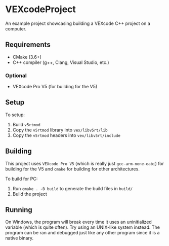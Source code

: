 # VEXcodeProject

An example project showcasing building a VEXcode C++ project on a computer.

## Requirements

- CMake (3.6+)
- C++ compiler (g++, Clang, Visual Studio, etc.)

### Optional

- VEXcode Pro V5 (for building for the V5)

## Setup

To setup:

1. Build ```v5rtmod```
2. Copy the ```v5rtmod``` library into ```vex/libv5rt/lib```
3. Copy the ```v5rtmod``` headers into ```vex/libv5rt/include```

## Building

This project uses ```VEXcode Pro V5``` (which is really just ```gcc-arm-none-eabi```) for building for the V5 and ```cmake``` for building for other architectures.

To build for PC:

1. Run ```cmake . -B build``` to generate the build files in ```build/```
2. Build the project

## Running

On Windows, the program will break every time it uses an uninitialized variable (which is quite often). Try using an UNIX-like system instead. The program can be ran and debugged just like any other program since it is a native binary.
